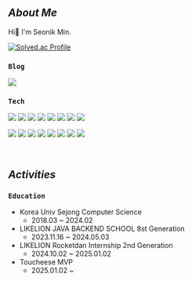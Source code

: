 ## *About Me*
Hi👋 I'm Seonik Min.

[![Solved.ac Profile](http://mazassumnida.wtf/api/mini/generate_badge?boj=alstjsdlr990321)](https://solved.ac/alstjsdlr990321)


### `Blog`
<a href="https://velog.io/@alstjsdlr0321">
 <img src="https://img.shields.io/badge/Velog-20C997?style=flat-square&logo=Velog&logoColor=white"/> 
</a>


### `Tech`

<img src="https://img.shields.io/badge/SpringBoot-6DB33F?style=flat-square&logo=SpringBoot&logoColor=white"/> <img src="https://img.shields.io/badge/AWS-232F3E?style=flat-square&logo=amazonaws&logoColor=white"/> <img src="https://img.shields.io/badge/MySQL-4479A1?style=flat-square&logo=MySQL&logoColor=white"/> <img src="https://img.shields.io/badge/-ElasticSearch-005571?style=flat-square&logo=elasticsearch"/> <img src="https://img.shields.io/badge/JWT-black?style=flat-square&&logo=JSON%20web%20tokens"/> <img src="https://img.shields.io/badge/Rabbitmq-FF6600?style=flat-square&&logo=rabbitmq&logoColor=white"/> <img src="https://img.shields.io/badge/GoogleCloud-%234285F4.svg?style=flat-square&logo=google-cloud&logoColor=white"/>
<img src="https://img.shields.io/badge/docker-%230db7ed.svg?style=flat-square&logo=docker&logoColor=white"/>

<img src="https://img.shields.io/badge/grafana-%23F46800.svg?style=flat-square&logo=grafana&logoColor=white"/> <img src="https://img.shields.io/badge/kubernetes-%23326ce5.svg?style=flat-square&logo=kubernetes&logoColor=white"/> <img src="https://img.shields.io/badge/nginx-%23009639.svg?style=flat-square&logo=nginx&logoColor=white"/> <img src="https://img.shields.io/badge/github%20actions-%232671E5.svg?style=flat-square&logo=githubactions&logoColor=white"/> <img src="https://img.shields.io/badge/jenkins-%232C5263.svg?style=flat-square&logo=jenkins&logoColor=white"/>
<img src="https://img.shields.io/badge/Amazon%20S3-FF9900?style=flat-square&logo=amazons3&logoColor=white"/>
<img src="https://img.shields.io/badge/postgres-%23316192.svg?style=flat-square&logo=postgresql&logoColor=white"/>
<img src="https://img.shields.io/badge/redis-%23DD0031.svg?style=flat-square&logo=redis&logoColor=white"/>
 
<br>



## *Activities*

### `Education`
- Korea Univ Sejong Computer Science
  - 2018.03 ~ 2024.02
- LIKELION JAVA BACKEND SCHOOL 8st Generation
  - 2023.11.16 ~ 2024.05.03 
- LIKELION Rocketdan Internship 2nd Generation
  - 2024.10.02 ~ 2025.01.02
- Toucheese MVP
  - 2025.01.02 ~
</div>
  

